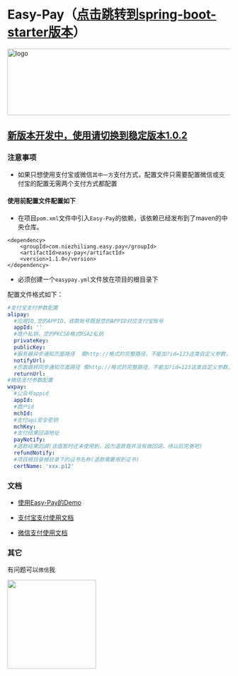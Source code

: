 # Easy-Pay（[点击跳转到spring-boot-starter版本](https://github.com/easy-pay/spring-boot-easy-pay)）

<img src="https://github.com/easy-pay/easy-pay/blob/master/doc/logo.jpg" width="700" height="150" alt="logo"/>

## [新版本开发中，使用请切换到稳定版本1.0.2](https://github.com/easy-pay/easy-pay/tree/v1.0.2)

### 注意事项

- 如果只想使用支付宝或微信`其中一方`支付方式，配置文件只需要配置微信或支付宝的配置无需两个支付方式都配置


#### 使用前配置文件配置如下

- 在项目`pom.xml`文件中引入`Easy-Pay`的依赖，该依赖已经发布到了maven的中央仓库。

```
<dependency>
    <groupId>com.niezhiliang.easy.pay</groupId>
    <artifactId>easy-pay</artifactId>
    <version>1.1.0</version>
</dependency>
```

- 必须创建一个`easypay.yml`文件放在项目的根目录下

配置文件格式如下：

```yaml
#支付宝支付参数配置
alipay:
  #应用ID,您的APPID，收款账号既是您的APPID对应支付宝账号
  appId: ''
  #商户私钥，您的PKCS8格式RSA2私钥
  privateKey: 
  publicKey: 
  #服务器异步通知页面路径  需http://格式的完整路径，不能加?id=123这类自定义参数，必须外网可以正常访问
  notifyUrl: 
  #页面跳转同步通知页面路径 需http://格式的完整路径，不能加?id=123这类自定义参数，必须外网可以正常访问
  returnUrl: 
#微信支付参数配置
wxpay:
  #公众号appid
  appId: 
  #商户id
  mchId: 
  #支付api安全密钥
  mchKey: 
  #支付结果回调地址
  payNotify: 
  #退款结果回调(该值暂时还未使用到，因为退款我并没有做回调，待以后完善吧)
  refundNotify:
  #项目根目录根目录下的证书名称(退款需要用到证书)
  certName: 'xxx.p12'

```

### 文档

- [使用Easy-Pay的Demo](https://github.com/easy-pay/spring-boot-easy-pay-demo)

- [支付宝支付使用文档](https://github.com/easy-pay/easy-pay/blob/master/doc/alipay.md)

- [微信支付使用文档](https://github.com/easy-pay/easy-pay/blob/master/doc/wxpay.md)

### 其它

 有问题可以`微信`我

<img width="200" height="200" src="https://github.com/easy-pay/spring-boot-easy-pay/blob/master/docs/wx.png"/>
